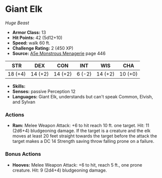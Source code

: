 # Giant Elk

*Huge* *Beast*

- **Armor Class:** 13
- **Hit Points:** 42 (5d12+10)
- **Speed:** walk 60 ft.
- **Challenge Rating:** 2 (450 XP)
- **Source:** [A5e Monstrous Menagerie](https://enpublishingrpg.com/products/level-up-monstrous-menagerie-a5e) page 446

| STR | DEX | CON | INT | WIS | CHA |
| --- | --- | --- | --- | --- | --- |
| 18 (+4) | 14 (+2) | 14 (+2) | 6 (-2) | 14 (+2) | 10 (+0) |

- **Skills:** 
- **Senses:** passive Perception 12
- **Languages:** Giant Elk, understands but can't speak Common, Elvish, and Sylvan
### Actions
- **Ram:** Melee Weapon Attack: +6 to hit  reach 10 ft.  one target. Hit: 11 (2d6+4) bludgeoning damage. If the target is a creature and the elk moves at least 20 feet straight towards the target before the attack  the target makes a DC 14 Strength saving throw  falling prone on a failure.
### Bonus Actions
- **Hooves:** Melee Weapon Attack: +6 to hit, reach 5 ft., one prone creature. Hit: 9 (2d4+4) bludgeoning damage.


